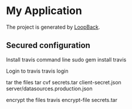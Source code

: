 # My Application

The project is generated by [LoopBack](http://loopback.io).

## Secured configuration
Install travis command line
  sudo gem install travis

Login to travis
  travis login

tar the files
  tar cvf secrets.tar client-secret.json server/datasources.production.json

encrypt the files
  travis encrypt-file secrets.tar

